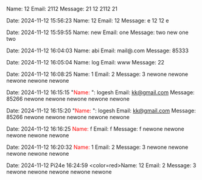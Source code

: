 

Name: 12
Email: 2112
Message: 21
12
2112
21

Date: 2024-11-12 15:56:23
Name: 12
Email: 12
Message: e
12
12
e





Date: 2024-11-12 15:59:55
Name: new 
Email: one
Message: two
new 
one
two

Date: 2024-11-12 16:04:03
Name: abi
Email: mail@.com
Message: 85333

Date: 2024-11-12 16:05:04
Name: log
Email: www
Message: 22

Date: 2024-11-12 16:08:25
Name: 1
Email: 2
Message: 3
newone
newone
newone
newone
newone

Date: 2024-11-12 16:15:15
"<span style='color:red;'>Name:</span> ": logesh
Email: kk@gmail.com
Message: 85266
newone
newone
newone
newone
newone

Date: 2024-11-12 16:15:20
"<span style='color:red;'>Name:</span> ": logesh
Email: kk@gmail.com
Message: 85266
newone
newone
newone
newone
newone

Date: 2024-11-12 16:16:25
<span style='color:red;'>Name:</span> f
Email: f
Message: f
newone
newone
newone
newone
newone

Date: 2024-11-12 16:20:32
<font color='red'>Name:</font> 1
Email: 2
Message: 3
newone
newone
newone
newone
newone

Date: 2024-11-12  Pi24e 16:24:59
<color=red>Name:</color> 12
     Email: 2
Message: 3
newone
newone
newone
newone
newone
